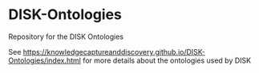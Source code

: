 # DISK-Ontologies
Repository for the DISK Ontologies

See https://knowledgecaptureanddiscovery.github.io/DISK-Ontologies/index.html for more details about the ontologies used by DISK
